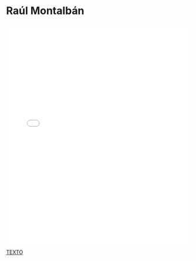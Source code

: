 # Raúl Montalbán

<MDXLayout>
  <embed src="/assets/files/Raúl%20Montalbán%20Martín-57a0968ce4385e2a7d7ab673ec5df337.pdf" type="application/pdf" width="100%" height="600px" />
</MDXLayout>

[TEXTO](../../../static/PDFs/Commitment/Raúl%20Montalbán%20Martín.pdf)